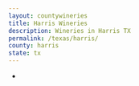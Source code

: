 ```yaml
---
layout: countywineries
title: Harris Wineries
description: Wineries in Harris TX
permalink: /texas/harris/
county: harris
state: tx
---
```

-
